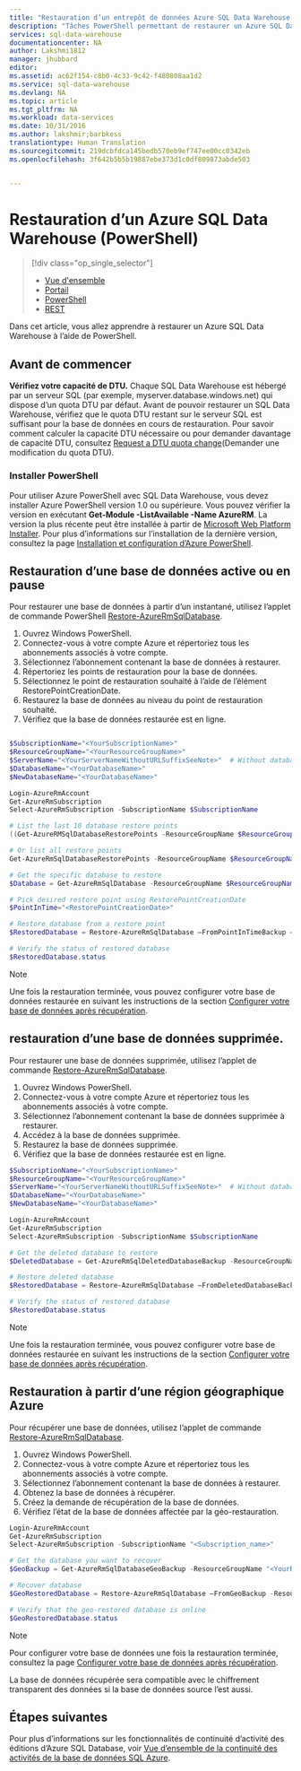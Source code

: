 ```yaml
---
title: "Restauration d’un entrepôt de données Azure SQL Data Warehouse (PowerShell) | Microsoft Docs"
description: "Tâches PowerShell permettant de restaurer un Azure SQL Data Warehouse."
services: sql-data-warehouse
documentationcenter: NA
author: Lakshmi1812
manager: jhubbard
editor: 
ms.assetid: ac62f154-c8b0-4c33-9c42-f480808aa1d2
ms.service: sql-data-warehouse
ms.devlang: NA
ms.topic: article
ms.tgt_pltfrm: NA
ms.workload: data-services
ms.date: 10/31/2016
ms.author: lakshmir;barbkess
translationtype: Human Translation
ms.sourcegitcommit: 219dcbfdca145bedb570eb9ef747ee00cc0342eb
ms.openlocfilehash: 3f642b5b5b19887ebe373d1c0df809873abde503


---
```

# <a name="restore-an-azure-sql-data-warehouse-powershell"></a>Restauration d’un Azure SQL Data Warehouse (PowerShell)
> [!div class="op_single_selector"]
> * [Vue d'ensemble][Vue d'ensemble]
> * [Portail][Portail]
> * [PowerShell][PowerShell]
> * [REST][REST]
> 
> 

Dans cet article, vous allez apprendre à restaurer un Azure SQL Data Warehouse à l’aide de PowerShell.

## <a name="before-you-begin"></a>Avant de commencer
**Vérifiez votre capacité de DTU.**  Chaque SQL Data Warehouse est hébergé par un serveur SQL (par exemple, myserver.database.windows.net) qui dispose d’un quota DTU par défaut.  Avant de pouvoir restaurer un SQL Data Warehouse, vérifiez que le quota DTU restant sur le serveur SQL est suffisant pour la base de données en cours de restauration. Pour savoir comment calculer la capacité DTU nécessaire ou pour demander davantage de capacité DTU, consultez [Request a DTU quota change][Request a DTU quota change](Demander une modification du quota DTU).

### <a name="install-powershell"></a>Installer PowerShell
Pour utiliser Azure PowerShell avec SQL Data Warehouse, vous devez installer Azure PowerShell version 1.0 ou supérieure.  Vous pouvez vérifier la version en exécutant **Get-Module -ListAvailable -Name AzureRM**.  La version la plus récente peut être installée à partir de [Microsoft Web Platform Installer][Microsoft Web Platform Installer].  Pour plus d’informations sur l’installation de la dernière version, consultez la page [Installation et configuration d’Azure PowerShell][Installation et configuration d’Azure PowerShell].

## <a name="restore-an-active-or-paused-database"></a>Restauration d’une base de données active ou en pause
Pour restaurer une base de données à partir d’un instantané, utilisez l’applet de commande PowerShell [Restore-AzureRmSqlDatabase][Restore-AzureRmSqlDatabase].

1. Ouvrez Windows PowerShell.
2. Connectez-vous à votre compte Azure et répertoriez tous les abonnements associés à votre compte.
3. Sélectionnez l’abonnement contenant la base de données à restaurer.
4. Répertoriez les points de restauration pour la base de données.
5. Sélectionnez le point de restauration souhaité à l’aide de l’élément RestorePointCreationDate.
6. Restaurez la base de données au niveau du point de restauration souhaité.
7. Vérifiez que la base de données restaurée est en ligne.

```Powershell

$SubscriptionName="<YourSubscriptionName>"
$ResourceGroupName="<YourResourceGroupName>"
$ServerName="<YourServerNameWithoutURLSuffixSeeNote>"  # Without database.windows.net
$DatabaseName="<YourDatabaseName>"
$NewDatabaseName="<YourDatabaseName>"

Login-AzureRmAccount
Get-AzureRmSubscription
Select-AzureRmSubscription -SubscriptionName $SubscriptionName

# List the last 10 database restore points
((Get-AzureRMSqlDatabaseRestorePoints -ResourceGroupName $ResourceGroupName -ServerName $ServerName -DatabaseName ($DatabaseName).RestorePointCreationDate)[-10 .. -1]

# Or list all restore points
Get-AzureRmSqlDatabaseRestorePoints -ResourceGroupName $ResourceGroupName -ServerName $ServerName -DatabaseName $DatabaseName

# Get the specific database to restore
$Database = Get-AzureRmSqlDatabase -ResourceGroupName $ResourceGroupName -ServerName $ServerName -DatabaseName $DatabaseName

# Pick desired restore point using RestorePointCreationDate
$PointInTime="<RestorePointCreationDate>"  

# Restore database from a restore point
$RestoredDatabase = Restore-AzureRmSqlDatabase –FromPointInTimeBackup –PointInTime $PointInTime -ResourceGroupName $Database.ResourceGroupName -ServerName $Database.$ServerName -TargetDatabaseName $NewDatabaseName –ResourceId $Database.ResourceID

# Verify the status of restored database
$RestoredDatabase.status

```

> [!NOTE]
> Une fois la restauration terminée, vous pouvez configurer votre base de données restaurée en suivant les instructions de la section [Configurer votre base de données après récupération][Configurer votre base de données après récupération].
> 
> 

## <a name="restore-a-deleted-database"></a>restauration d’une base de données supprimée.
Pour restaurer une base de données supprimée, utilisez l’applet de commande [Restore-AzureRmSqlDatabase][Restore-AzureRmSqlDatabase].

1. Ouvrez Windows PowerShell.
2. Connectez-vous à votre compte Azure et répertoriez tous les abonnements associés à votre compte.
3. Sélectionnez l’abonnement contenant la base de données supprimée à restaurer.
4. Accédez à la base de données supprimée.
5. Restaurez la base de données supprimée.
6. Vérifiez que la base de données restaurée est en ligne.

```Powershell
$SubscriptionName="<YourSubscriptionName>"
$ResourceGroupName="<YourResourceGroupName>"
$ServerName="<YourServerNameWithoutURLSuffixSeeNote>"  # Without database.windows.net
$DatabaseName="<YourDatabaseName>"
$NewDatabaseName="<YourDatabaseName>"

Login-AzureRmAccount
Get-AzureRmSubscription
Select-AzureRmSubscription -SubscriptionName $SubscriptionName

# Get the deleted database to restore
$DeletedDatabase = Get-AzureRmSqlDeletedDatabaseBackup -ResourceGroupName $ResourceGroupNam -ServerName $ServerName -DatabaseName $DatabaseName

# Restore deleted database
$RestoredDatabase = Restore-AzureRmSqlDatabase –FromDeletedDatabaseBackup –DeletionDate $DeletedDatabase.DeletionDate -ResourceGroupName $DeletedDatabase.ResourceGroupName -ServerName $DeletedDatabase.ServerName -TargetDatabaseName $NewDatabaseName –ResourceId $DeletedDatabase.ResourceID

# Verify the status of restored database
$RestoredDatabase.status
```

> [!NOTE]
> Une fois la restauration terminée, vous pouvez configurer votre base de données restaurée en suivant les instructions de la section [Configurer votre base de données après récupération][Configurer votre base de données après récupération].
> 
> 

## <a name="restore-from-an-azure-geographical-region"></a>Restauration à partir d’une région géographique Azure
Pour récupérer une base de données, utilisez l’applet de commande [Restore-AzureRmSqlDatabase][Restore-AzureRmSqlDatabase].

1. Ouvrez Windows PowerShell.
2. Connectez-vous à votre compte Azure et répertoriez tous les abonnements associés à votre compte.
3. Sélectionnez l’abonnement contenant la base de données à restaurer.
4. Obtenez la base de données à récupérer.
5. Créez la demande de récupération de la base de données.
6. Vérifiez l’état de la base de données affectée par la géo-restauration.

```Powershell
Login-AzureRmAccount
Get-AzureRmSubscription
Select-AzureRmSubscription -SubscriptionName "<Subscription_name>"

# Get the database you want to recover
$GeoBackup = Get-AzureRmSqlDatabaseGeoBackup -ResourceGroupName "<YourResourceGroupName>" -ServerName "<YourServerName>" -DatabaseName "<YourDatabaseName>"

# Recover database
$GeoRestoredDatabase = Restore-AzureRmSqlDatabase –FromGeoBackup -ResourceGroupName "<YourResourceGroupName>" -ServerName "<YourTargetServer>" -TargetDatabaseName "<NewDatabaseName>" –ResourceId $GeoBackup.ResourceID

# Verify that the geo-restored database is online
$GeoRestoredDatabase.status
```

> [!NOTE]
> Pour configurer votre base de données une fois la restauration terminée, consultez la page [Configurer votre base de données après récupération][Configurer votre base de données après récupération].
> 
> 

La base de données récupérée sera compatible avec le chiffrement transparent des données si la base de données source l’est aussi.

## <a name="next-steps"></a>Étapes suivantes
Pour plus d’informations sur les fonctionnalités de continuité d’activité des éditions d’Azure SQL Database, voir [Vue d’ensemble de la continuité des activités de la base de données SQL Azure][Vue d’ensemble de la continuité des activités de la base de données SQL Azure].

<!--Image references-->

<!--Article references-->
[Vue d’ensemble de la continuité des activités de la base de données SQL Azure]: ../sql-database/sql-database-business-continuity.md
[Request a DTU quota change]: ./sql-data-warehouse-get-started-create-support-ticket.md#request-quota-change
[Configurer votre base de données après récupération]: ../sql-database/sql-database-disaster-recovery.md#configure-your-database-after-recovery
[Installation et configuration d’Azure PowerShell]: ../powershell-install-configure.md
[Vue d'ensemble]: ./sql-data-warehouse-restore-database-overview.md
[Portail]: ./sql-data-warehouse-restore-database-portal.md
[PowerShell]: ./sql-data-warehouse-restore-database-powershell.md
[REST]: ./sql-data-warehouse-restore-database-rest-api.md
[Configurer votre base de données après récupération]: ../sql-database/sql-database-disaster-recovery.md#configure-your-database-after-recovery

<!--MSDN references-->
[Restore-AzureRmSqlDatabase]: https://msdn.microsoft.com/library/mt693390.aspx

<!--Other Web references-->
[portail Azure]: https://portal.azure.com/
[Microsoft Web Platform Installer]: https://aka.ms/webpi-azps



<!--HONumber=Nov16_HO3-->


